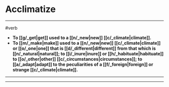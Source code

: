# Acclimatize
---
#verb
- **To [[g/_get|get]] used to a [[n/_new|new]] [[c/_climate|climate]].**
- **To [[m/_make|make]] used to a [[n/_new|new]] [[c/_climate|climate]] or [[o/_one|one]] that is [[d/_different|different]] from that which is [[n/_natural|natural]]; to [[i/_inure|inure]] or [[h/_habituate|habituate]] to [[o/_other|other]] [[c/_circumstances|circumstances]]; to [[a/_adapt|adapt]] to the peculiarities of a [[f/_foreign|foreign]] or strange [[c/_climate|climate]].**
---
---
